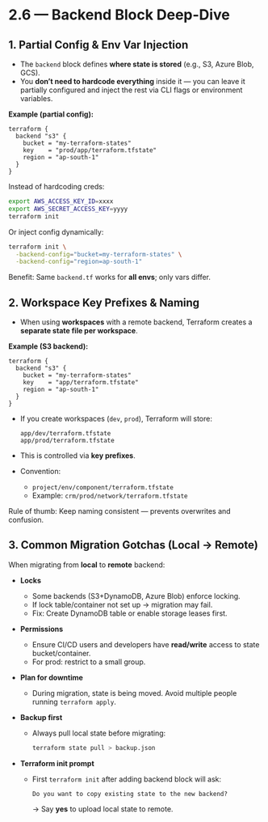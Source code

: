 # 2.6 — Backend Block Deep-Dive

## 1. Partial Config & Env Var Injection

- The `backend` block defines **where state is stored** (e.g., S3, Azure Blob, GCS).
- You **don’t need to hardcode everything** inside it — you can leave it partially configured and inject the rest via CLI flags or environment variables.

**Example (partial config):**

```hcl
terraform {
  backend "s3" {
    bucket = "my-terraform-states"
    key    = "prod/app/terraform.tfstate"
    region = "ap-south-1"
  }
}
```

Instead of hardcoding creds:

```bash
export AWS_ACCESS_KEY_ID=xxxx
export AWS_SECRET_ACCESS_KEY=yyyy
terraform init
```

Or inject config dynamically:

```bash
terraform init \
  -backend-config="bucket=my-terraform-states" \
  -backend-config="region=ap-south-1"
```

Benefit: Same `backend.tf` works for **all envs**; only vars differ.

## 2. Workspace Key Prefixes & Naming

- When using **workspaces** with a remote backend, Terraform creates a **separate state file per workspace**.

**Example (S3 backend):**

```hcl
terraform {
  backend "s3" {
    bucket = "my-terraform-states"
    key    = "app/terraform.tfstate"
    region = "ap-south-1"
  }
}
```

- If you create workspaces (`dev`, `prod`), Terraform will store:

  ```
  app/dev/terraform.tfstate
  app/prod/terraform.tfstate
  ```

- This is controlled via **key prefixes**.
- Convention:

  - `project/env/component/terraform.tfstate`
  - Example: `crm/prod/network/terraform.tfstate`

Rule of thumb: Keep naming consistent — prevents overwrites and confusion.

## 3. Common Migration Gotchas (Local → Remote)

When migrating from **local** to **remote** backend:

- **Locks**

  - Some backends (S3+DynamoDB, Azure Blob) enforce locking.
  - If lock table/container not set up → migration may fail.
  - Fix: Create DynamoDB table or enable storage leases first.

- **Permissions**

  - Ensure CI/CD users and developers have **read/write** access to state bucket/container.
  - For prod: restrict to a small group.

- **Plan for downtime**

  - During migration, state is being moved. Avoid multiple people running `terraform apply`.

- **Backup first**

  - Always pull local state before migrating:

    ```bash
    terraform state pull > backup.json
    ```

- **Terraform init prompt**

  - First `terraform init` after adding backend block will ask:

    ```
    Do you want to copy existing state to the new backend?
    ```

    → Say **yes** to upload local state to remote.

